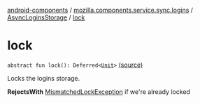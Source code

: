 [android-components](../../index.md) / [mozilla.components.service.sync.logins](../index.md) / [AsyncLoginsStorage](index.md) / [lock](./lock.md)

# lock

`abstract fun lock(): Deferred<`[`Unit`](https://kotlinlang.org/api/latest/jvm/stdlib/kotlin/-unit/index.html)`>` [(source)](https://github.com/mozilla-mobile/android-components/blob/master/components/service/sync-logins/src/main/java/mozilla/components/service/sync/logins/AsyncLoginsStorage.kt#L114)

Locks the logins storage.

**RejectsWith**
[MismatchedLockException](../-mismatched-lock-exception.md) if we're already locked

